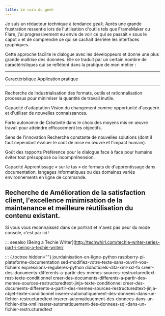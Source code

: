 ```yaml
---
title: Le coin du geek
---
```


Je suis un rédacteur technique à tendance *geek*. Après une grande
frustration ressentie lors de l\'utilisation d\'outils tels que
FrameMaker ou Flare, j\'ai progressivement eu envie de voir ce qui se
passait « sous le capot » et de comprendre ce qui se cachait derrière
les interfaces graphiques.

Cette approche facilite le dialogue avec les développeurs et donne une
plus grande maîtrise des données. Elle se traduit par un certain nombre
de caractéristiques qui se reflètent dans la pratique de mon métier :

  -----------------------------------------------------------------------
  Caractéristique        Application pratique
  ---------------------- ------------------------------------------------
  Recherche de           Industrialisation des formats, outils et
  rationnalisation       processus pour minimiser la quantité de travail
                         inutile.

  Capacité d\'adaptation Vision du changement comme opportunité
                         d\'acquérir et d\'utiliser de nouvelles
                         connaissances.

  Forte autonomie de     Créativité dans le choix des moyens mis en œuvre
  travail                pour atteindre efficacement les objectifs.

  Sens de l\'innovation  Recherche constante de nouvelles solutions (dont
                         il faut cependant évaluer le coût de mise en
                         œuvre et l\'impact humain).

  Goût des rapports      Préférence pour le dialogue face à face pour
  humains                éviter tout présupposé ou incompréhension.

  Capacité               Apprentissage « sur le tas » de formats de
  d\'apprentissage dans  documentation, langages informatiques ou
  des domaines variés    environnements en ligne de commande.

  Recherche de           Amélioration de la satisfaction client,
  l\'excellence          minimisation de la maintenance et meilleure
                         réutilisation du contenu existant.
  -----------------------------------------------------------------------

Si vous vous reconnaissez dans ce portrait et n\'avez pas peur du mode
console, c\'est par ici !

::: seealso
\[Being a Techie
Writer\](<http://techwhirl.com/techie-writer-series-part-i-being-a-techie-writer/>


::: {.toctree hidden=""}
jourdainisation-en-ligne-python raspberry-pi-plateforme-documentation
sed-modifiez-votre-texte-sans-ouvrir-vos-fichiers
expressions-regulieres-python didacticiels-dita-xml-xsl-fo
creer-des-documents-differents-a-partir-des-memes-sources-restructuredtext-rest-texte-conditionnel
creer-des-documents-differents-a-partir-des-memes-sources-restructuredtext-jinja-texte-conditionnel
creer-des-documents-differents-a-partir-des-memes-sources-restructuredtext-jinja-objet-texte-conditionnel
inserer-automatiquement-des-donnees-dans-un-fichier-restructuredtext
inserer-automatiquement-des-donnees-dans-un-fichier-dita-xml
inserer-automatiquement-des-donnees-sql-dans-un-fichier-restructuredtext


